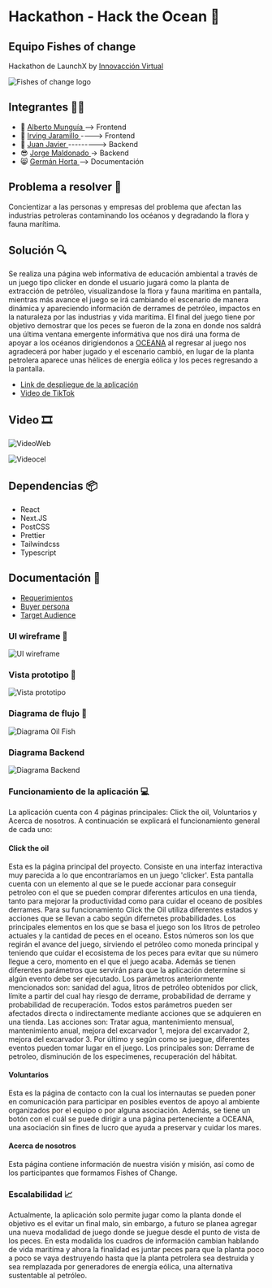# Hackathon - Hack the Ocean  🐳
## Equipo Fishes of change 
Hackathon de LaunchX  by <a href="https://www.instagram.com/innovaccionvirtual/?hl=es" target="_blank">Innovacción Virtual</a>

<img src="/assets/logo.png" alt="Fishes of change logo"/>

## Integrantes 👨‍💻

- 👻 <a href="https://github.com/Beto-cpu" target="_blank"> Alberto Munguía </a>-->  Frontend
- 🙂 <a href="https://github.com/Buwar88" target="_blank"> Irving Jaramillo </a> ----> Frontend
- 🦅 <a href="https://github.com/JavierPortada" target="_blank"> Juan Javier </a> ---------> Backend
- 😎 <a href="https://github.com/jorgeAngelus" target="_blank">Jorge Maldonado </a> -> Backend
- 😸 <a href="https://github.com/GermanHv" target="_blank">Germán Horta </a>     --> Documentación

## Problema a resolver 🧩
Concientizar a las personas y empresas del problema que afectan las industrias petroleras contaminando los océanos y degradando la
flora y fauna marítima.

## Solución 🔍

Se realiza una página web informativa de educación ambiental a través de un juego tipo clicker en donde el usuario jugará como la 
planta de extracción de petróleo, visualizandose la flora y fauna maritíma en pantalla, mientras más avance el juego se irá cambiando
el escenario de manera dinámica y apareciendo información de derrames de petróleo, impactos en la naturaleza por las industrias y vida 
maritíma. El final del juego tiene por objetivo demostrar que los peces se fueron de la zona en donde nos saldrá una última ventana
emergente informátiva que nos dirá una forma de apoyar a los océanos dirigiendonos a <a href="https://oceana.org/" target="_blank">OCEANA</a>
al regresar al juego nos agradecerá por haber jugado y el escenario cambió, en lugar de la planta petrolera aparece unas hélices de energía eólica
y los peces regresando a la pantalla.


- <a href="https://blue-river-00f073910.1.azurestaticapps.net" target="_blank">Link de despliegue de la aplicación</a>
- <a href="https://vm.tiktok.com/ZMLcvpybs/?k=1" target="_blank">Video de TikTok </a>
## Video 🎞
![VideoWeb](/assets/VideoWeb.gif)


![Videocel](/assets/Videocel.gif)

## Dependencias 📦
- React
- Next.JS
- PostCSS
- Prettier
- Tailwindcss
- Typescript

## Documentación 📄
- [Requerimientos](/docs/Requerimientos.pdf)
- [Buyer persona](/docs/Buyer-Persona-Carolina-Ramírez-Abogada.pdf)
- [Target Audience](/docs/Target-Audience-Template.pdf)

### UI wireframe 📲
<img src="/docs/UIwireframe.png" alt="UI wireframe"/>

### Vista prototipo 🧷
<img src="/docs/vistaprototipo.png" alt="Vista prototipo"/>

### Diagrama de flujo 📝
<img src="/docs/Flow-diagram-Oil-Fish.drawio.png" alt="Diagrama Oil Fish"/>

### Diagrama Backend

<img src="/assets/Imgbackend.png" alt="Diagrama Backend"/>

### Funcionamiento de la aplicación 💻
La aplicación cuenta con 4 páginas principales: Click the oil, Voluntarios y Acerca de nosotros. A continuación se explicará el funcionamiento general de cada uno:

#### Click the oil 
Esta es la página principal del proyecto. Consiste en una interfaz interactiva muy parecida a lo que encontraríamos en un juego 'clicker'. Esta pantalla cuenta con un elemento al que se le puede accionar para conseguir petroleo con el que se pueden comprar diferentes articulos en una tienda, tanto para mejorar la productividad como para cuidar el oceano de posibles derrames.
Para su funcionamiento Click the Oil utiliza diferentes estados y acciones que se llevan a cabo según difernetes probabilidades.
Los principales elementos en los que se basa el juego son los litros de petroleo actuales y la cantidad de peces en el oceano. Estos números son los que regirán el avance del juego, sirviendo el petróleo como moneda principal y teniendo que cuidar el ecosistema de los peces para evitar que su número llegue a cero, momento en el que el juego acaba.
Además se tienen diferentes parámetros que servirán para que la aplicación determine si algún evento debe ser ejecutado. Los parámetros anteriormente mencionados son: sanidad del agua, litros de petróleo obtenidos por click, límite a partir del cual hay riesgo de derrame, probabilidad de derrame y probabilidad de recuperación.
Todos estos parámetros pueden ser afectados directa o indirectamente mediante acciones que se adquieren en una tienda. Las acciones son: Tratar agua, mantenimiento mensual, mantenimiento anual, mejora del excarvador 1, mejora del excarvador 2, mejora del excarvador 3.
Por último y según como se juegue, diferentes eventos pueden tomar lugar en el juego. Los principales son: Derrame de petroleo, disminución de los especimenes, recuperación del hábitat.

#### Voluntarios
Esta es la página de contacto con la cual los internautas se pueden poner en comunicación para participar en posibles eventos de apoyo al ambiente organizados por el equipo o por alguna asociación. Además, se tiene un botón con el cuál se puede dirigir a una página perteneciente a OCEANA, una asociación sin fines de lucro que ayuda a preservar y cuidar los mares.

#### Acerca de nosotros
Esta página contiene información de nuestra visión y misión, así como de los participantes que formamos Fishes of Change.

### Escalabilidad 📈
Actualmente, la aplicación solo permite jugar como la planta donde el objetivo es el evitar un final malo, sin embargo, a futuro se planea agregar una nueva modalidad de juego donde se juegue desde el punto de vista de los peces. En esta modalida los cuadros de información cambian hablando de vida maritíma y ahora la finalidad es juntar peces para que la planta poco a poco se vaya destruyendo hasta que la planta petrolera sea destruida y sea remplazada por generadores de energía eólica, una alternativa sustentable al petróleo.

